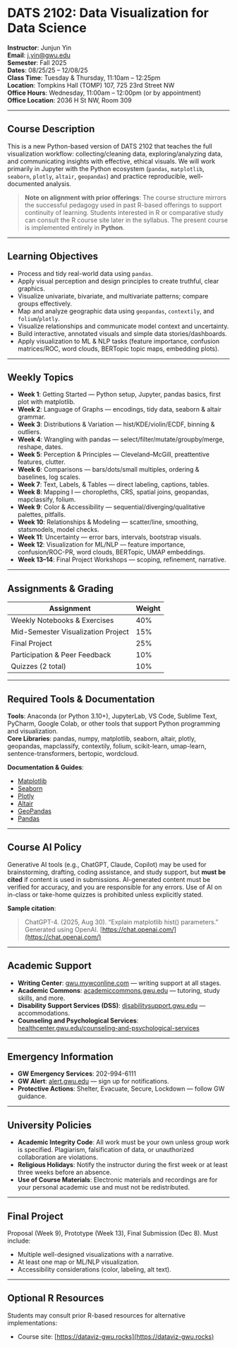 # DATS 2102: Data Visualization for Data Science

**Instructor**: Junjun Yin\
**Email**: [j.yin@gwu.edu](mailto\:j.yin@gwu.edu)\
**Semester**: Fall 2025\
**Dates**: 08/25/25 – 12/08/25\
**Class Time**: Tuesday & Thursday, 11:10am – 12:25pm\
**Location**: Tompkins Hall (TOMP) 107, 725 23rd Street NW\
**Office Hours**: Wednesday, 11:00am – 12:00pm (or by appointment)\
**Office Location**: 2036 H St NW, Room 309

---

## Course Description

This is a new Python-based version of DATS 2102 that teaches the full visualization workflow: collecting/cleaning data, exploring/analyzing data, and communicating insights with effective, ethical visuals. We will work primarily in Jupyter with the Python ecosystem (`pandas`, `matplotlib`, `seaborn`, `plotly`, `altair`, `geopandas`) and practice reproducible, well-documented analysis.

> **Note on alignment with prior offerings**: The course structure mirrors the successful pedagogy used in past R-based offerings to support continuity of learning. Students interested in R or comparative study can consult the R course site later in the syllabus. The present course is implemented entirely in **Python**.

---

## Learning Objectives

- Process and tidy real-world data using `pandas`.
- Apply visual perception and design principles to create truthful, clear graphics.
- Visualize univariate, bivariate, and multivariate patterns; compare groups effectively.
- Map and analyze geographic data using `geopandas`, `contextily`, and `folium`/`plotly`.
- Visualize relationships and communicate model context and uncertainty.
- Build interactive, annotated visuals and simple data stories/dashboards.
- Apply visualization to ML & NLP tasks (feature importance, confusion matrices/ROC, word clouds, BERTopic topic maps, embedding plots).

---

## Weekly Topics

- **Week 1**: Getting Started — Python setup, Jupyter, pandas basics, first plot with matplotlib.
- **Week 2**: Language of Graphs — encodings, tidy data, seaborn & altair grammar.
- **Week 3**: Distributions & Variation — hist/KDE/violin/ECDF, binning & outliers.
- **Week 4**: Wrangling with pandas — select/filter/mutate/groupby/merge, reshape, dates.
- **Week 5**: Perception & Principles — Cleveland–McGill, preattentive features, clutter.
- **Week 6**: Comparisons — bars/dots/small multiples, ordering & baselines, log scales.
- **Week 7**: Text, Labels, & Tables — direct labeling, captions, tables.
- **Week 8**: Mapping I — choropleths, CRS, spatial joins, geopandas, mapclassify, folium.
- **Week 9**: Color & Accessibility — sequential/diverging/qualitative palettes, pitfalls.
- **Week 10**: Relationships & Modeling — scatter/line, smoothing, statsmodels, model checks.
- **Week 11**: Uncertainty — error bars, intervals, bootstrap visuals.
- **Week 12**: Visualization for ML/NLP — feature importance, confusion/ROC-PR, word clouds, BERTopic, UMAP embeddings.
- **Week 13–14**: Final Project Workshops — scoping, refinement, narrative.

---

## Assignments & Grading

| Assignment                         | Weight |
| ---------------------------------- | ------ |
| Weekly Notebooks & Exercises       | 40%    |
| Mid-Semester Visualization Project | 15%    |
| Final Project                      | 25%    |
| Participation & Peer Feedback      | 10%    |
| Quizzes (2 total)                  | 10%    |

---

## Required Tools & Documentation

**Tools**: Anaconda (or Python 3.10+), JupyterLab, VS Code, Sublime Text, PyCharm, Google Colab, or other tools that support Python programming and visualization.\
**Core Libraries**: pandas, numpy, matplotlib, seaborn, altair, plotly, geopandas, mapclassify, contextily, folium, scikit-learn, umap-learn, sentence-transformers, bertopic, wordcloud.

**Documentation & Guides**:

- [Matplotlib](https://matplotlib.org/stable/contents.html)
- [Seaborn](https://seaborn.pydata.org/)
- [Plotly](https://plotly.com/python/)
- [Altair](https://altair-viz.github.io/)
- [GeoPandas](https://geopandas.org/)
- [Pandas](https://pandas.pydata.org/docs/)

---

## Course AI Policy

Generative AI tools (e.g., ChatGPT, Claude, Copilot) may be used for brainstorming, drafting, coding assistance, and study support, but **must be cited** if content is used in submissions. AI-generated content must be verified for accuracy, and you are responsible for any errors. Use of AI on in-class or take-home quizzes is prohibited unless explicitly stated.

**Sample citation**:

> ChatGPT-4. (2025, Aug 30). “Explain matplotlib hist() parameters.” Generated using OpenAI. [https://chat.openai.com/](https://chat.openai.com/)

---

## Academic Support

- **Writing Center**: [gwu.mywconline.com](https://gwu.mywconline.com) — writing support at all stages.
- **Academic Commons**: [academiccommons.gwu.edu](https://academiccommons.gwu.edu) — tutoring, study skills, and more.
- **Disability Support Services (DSS)**: [disabilitysupport.gwu.edu](https://disabilitysupport.gwu.edu) — accommodations.
- **Counseling and Psychological Services**: [healthcenter.gwu.edu/counseling-and-psychological-services](https://healthcenter.gwu.edu/counseling-and-psychological-services)

---

## Emergency Information

- **GW Emergency Services**: 202-994-6111
- **GW Alert**: [alert.gwu.edu](https://alert.gwu.edu) — sign up for notifications.
- **Protective Actions**: Shelter, Evacuate, Secure, Lockdown — follow GW guidance.

---

## University Policies

- **Academic Integrity Code**: All work must be your own unless group work is specified. Plagiarism, falsification of data, or unauthorized collaboration are violations.
- **Religious Holidays**: Notify the instructor during the first week or at least three weeks before an absence.
- **Use of Course Materials**: Electronic materials and recordings are for your personal academic use and must not be redistributed.

---

## Final Project

Proposal (Week 9), Prototype (Week 13), Final Submission (Dec 8). Must include:

- Multiple well-designed visualizations with a narrative.
- At least one map or ML/NLP visualization.
- Accessibility considerations (color, labeling, alt text).

---

## Optional R Resources

Students may consult prior R-based resources for alternative implementations:

- Course site: [https://dataviz-gwu.rocks](https://dataviz-gwu.rocks)

